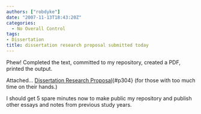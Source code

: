 ```yaml
---
authors: ["robdyke"]
date: "2007-11-13T18:43:20Z"
categories:
  - No Overall Control
tags:
- Dissertation
title: dissertation research proposal submitted today
---
```

Phew! Completed the text, committed to my repository, created a PDF, printed the output.

Attached... [Dissertation Research Proposal](/pubfiles/2007/11/robdyke_dissertation_research_proposal_submitted.pdf){#p304} (for those with too much time on their hands.)

I should get 5 spare minutes now to make public my repository and publish other essays and notes from previous study years.
